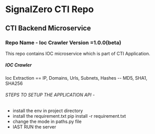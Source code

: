 # SignalZero CTI Repo



## CTI Backend Microservice



### Repo Name - Ioc Crawler Version =1.0.0(beta)
This repo contains IOC microservice which is part of CTI Application.


##### IOC Crawler
Ioc Extraction  == 
IP,
Domains,
Urls,
Subnets,
Hashes -- MD5, SHA1, SHA256 





###### STEPS TO SETUP THE APPLICATION API -
- install the env in project directory
- install the requirement.txt pip install -r requirement.txt
- change the mode in paths.py file
- lAST RUN the server